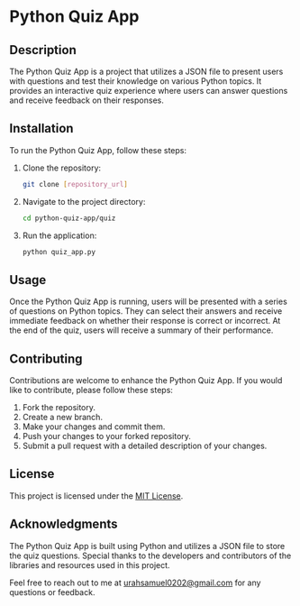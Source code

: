 # Python Quiz App

## Description

The Python Quiz App is a project that utilizes a JSON file to present users with questions and test their knowledge on various Python topics. It provides an interactive quiz experience where users can answer questions and receive feedback on their responses.

## Installation

To run the Python Quiz App, follow these steps:

1. Clone the repository:

   ```bash
   git clone [repository_url]
   ```
2. Navigate to the project directory:

   ```bash
   cd python-quiz-app/quiz
   ```
3. Run the application:

   ```bash
   python quiz_app.py
   ```

## Usage

Once the Python Quiz App is running, users will be presented with a series of questions on Python topics. They can select their answers and receive immediate feedback on whether their response is correct or incorrect. At the end of the quiz, users will receive a summary of their performance.

## Contributing

Contributions are welcome to enhance the Python Quiz App. If you would like to contribute, please follow these steps:

1. Fork the repository.
2. Create a new branch.
3. Make your changes and commit them.
4. Push your changes to your forked repository.
5. Submit a pull request with a detailed description of your changes.

## License

This project is licensed under the [MIT License](LICENSE).

## Acknowledgments

The Python Quiz App is built using Python and utilizes a JSON file to store the quiz questions. Special thanks to the developers and contributors of the libraries and resources used in this project.

Feel free to reach out to me at urahsamuel0202@gmail.com for any questions or feedback.
